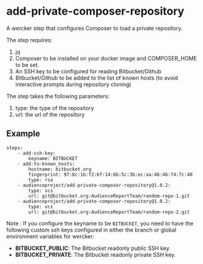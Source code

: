 # add-private-composer-repository
A wercker step that configures Composer to load a private repository.

The step requires: 
 1. jq
 2. Composer to be installed on your docker image and COMPOSER_HOME to be set.
 2. An SSH key to be configured for reading Bitbucket/Github
 3. Bitbucket/Github to be added to the list of known hosts (to avoid interactive prompts during repository cloning)
 
The step takes the following parameters: 
 1. type: the type of the repository
 2. url: the url of the repository

## Example

```
steps:
    - add-ssh-key:
        keyname: BITBUCKET
    - add-to-known_hosts:
        hostname: bitbucket.org
        fingerprint: 97:8c:1b:f2:6f:14:6b:5c:3b:ec:aa:46:46:74:7c:40
        type: rsa
    - audienceproject/add-private-composer-repository@1.0.2:
        type: vcs
        url: git@bitbucket.org:AudienceReportTeam/random-repo-1.git
    - audienceproject/add-private-composer-repository@1.0.2:
        type: vcs
        url: git@bitbucket.org:AudienceReportTeam/random-repo-2.git        
```

Note : If you configure the keyname to be `BITBUCKET`, you need to have the following custom ssh keys configured in either the branch or global environment variables for wercker:

* **BITBUCKET_PUBLIC**: The Bitbucket readonly public SSH key.
* **BITBUCKET_PRIVATE**: The Bitbucket readonly private SSH key.